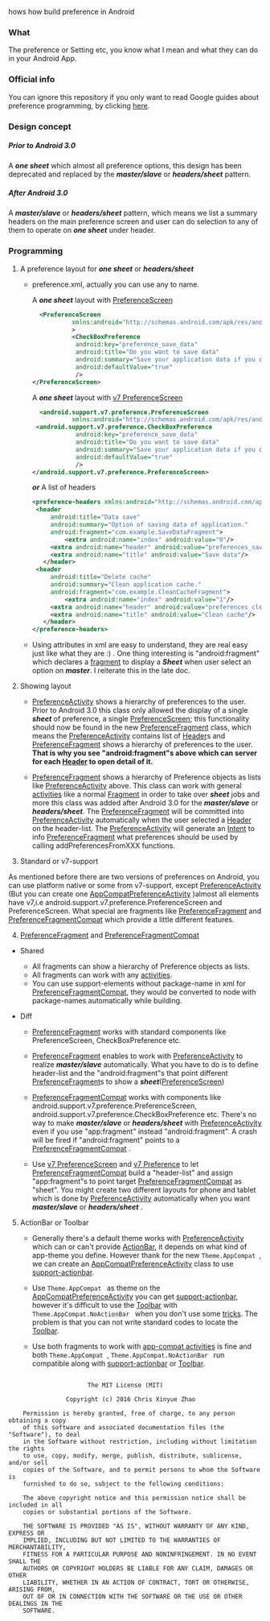 hows how build preference in Android

### What

The preference or Setting etc, you know what I mean and what they can do in your Android App.

### Official info

You can ignore this repository if you only want to read Google guides about preference programming, by clicking [here](http://developer.android.com/guide/topics/ui/settings.html).

### Design concept

##### Prior to Android 3.0

A ***one sheet***  which almost all preference options, this design has been deprecated and replaced by the ***master/slave*** or ***headers/sheet*** pattern.

##### After Android 3.0

A ***master/slave*** or ***headers/sheet***   pattern, which means we list a summary headers on the main preference screen and user can do selection to any of them to operate on ***one sheet*** under header.

### Programming

1. A preference layout for ***one sheet*** or ***headers/sheet***
    * preference.xml, actually you can use any to name.

       A ***one sheet*** layout with [PreferenceScreen](http://developer.android.com/intl/zh-cn/reference/android/preference/PreferenceScreen.html)

       ```xml
         <PreferenceScreen
                  xmlns:android="http://schemas.android.com/apk/res/android"
                  >
                  <CheckBoxPreference
                   android:key="preference_save_data"
                   android:title="Do you want to save data"
                   android:summary="Save your application data if you checked"
                   android:defaultValue="true"
                   />
      </PreferenceScreen>
       ```

       A ***one sheet*** layout with [v7 PreferenceScreen](http://developer.android.com/intl/zh-cn/reference/android/support/v7/preference/PreferenceScreen.html)

       ```xml
         <android.support.v7.preference.PreferenceScreen
                  xmlns:android="http://schemas.android.com/apk/res/android" >
        <android.support.v7.preference.CheckBoxPreference
                   android:key="preference_save_data"
                   android:title="Do you want to save data"
                   android:summary="Save your application data if you checked"
                   android:defaultValue="true"
                   />
      </android.support.v7.preference.PreferenceScreen>

       ```
       ***or*** A list of headers
       ```xml
       <preference-headers xmlns:android="http://schemas.android.com/apk/res/android" >
      	<header
      		android:title="Data save"
      		android:summary="Option of saving data of application."
      		android:fragment="com.example.SaveDataFragment">
        		<extra android:name="index" android:value="0"/>
            <extra android:name="header" android:value="preferences_save_data"/>
            <extra android:name="title" android:value="Save data"/>
	      </header>
        <header
      		android:title="Delete cache"
      		android:summary="Clean application cache."
      		android:fragment="com.example.CleanCacheFragment">
        		<extra android:name="index" android:value="1"/>
            <extra android:name="header" android:value="preferences_clear_cache"/>
            <extra android:name="title" android:value="Clean cache"/>
	      </header>
      </preference-headers>
       ```
    *  Using attributes in xml are easy to understand, they are real easy just like what they are :) . One thing interesting is "android:fragment" which declares a [fragment](http://developer.android.com/reference/android/app/Fragment.html) to display a ***Sheet***  when user select an option on ***master***. I reiterate this in the late doc.

2. Showing layout

    * [PreferenceActivity](http://developer.android.com/intl/zh-cn/reference/android/preference/PreferenceActivity.html) shows a hierarchy of preferences to the user. Prior to Android 3.0 this class only allowed the display of a single ***sheet*** of preference, a single [PreferenceScreen](http://developer.android.com/reference/android/preference/PreferenceScreen.html); this functionality should now be found in the new [PreferenceFragment](http://developer.android.com/intl/zh-cn/reference/android/preference/PreferenceFragment.html) class, which means the [PreferenceActivity](http://developer.android.com/intl/zh-cn/reference/android/preference/PreferenceActivity.html) contains list of [Header](http://developer.android.com/reference/android/preference/PreferenceActivity.Header.html)s and [PreferenceFragment](http://developer.android.com/intl/zh-cn/reference/android/preference/PreferenceFragment.html) shows a hierarchy of preferences to the user. **That is why you see "android:fragment"s above which can server for each [Header](http://developer.android.com/reference/android/preference/PreferenceActivity.Header.html) to open detail of it.**

    * [PreferenceFragment](http://developer.android.com/intl/zh-cn/reference/android/preference/PreferenceFragment.html) shows a hierarchy of Preference objects as lists like [PreferenceActivity](http://developer.android.com/intl/zh-cn/reference/android/preference/PreferenceActivity.html) above. This class can work with general [activities](http://developer.android.com/reference/android/app/Activity.html) like a normal [Fragment](http://developer.android.com/reference/android/app/Fragment.html) in order to take over ***sheet*** jobs and more this class was added after Android 3.0 for the ***master/slave*** or ***headers/sheet***. The [PreferenceFragment](http://developer.android.com/intl/zh-cn/reference/android/preference/PreferenceFragment.html) will be committed into  [PreferenceActivity](http://developer.android.com/intl/zh-cn/reference/android/preference/PreferenceActivity.html)  automatically when the user selected a  [Header](http://developer.android.com/reference/android/preference/PreferenceActivity.Header.html) on the header-list. The  [PreferenceActivity](http://developer.android.com/intl/zh-cn/reference/android/preference/PreferenceActivity.html) will generate an [Intent](http://developer.android.com/reference/android/content/Intent.html) to info [PreferenceFragment](http://developer.android.com/intl/zh-cn/reference/android/preference/PreferenceFragment.html) what preferences should be used by calling addPreferencesFromXXX functions.

3. Standard or v7-support

  As mentioned before there are two versions of preferences on Android, you can use platform native or some from v7-support, except [PreferenceActivity](http://developer.android.com/intl/zh-cn/reference/android/preference/PreferenceActivity.html) (But you can create one [AppCompatPreferenceActivity](https://android.googlesource.com/platform/development/+/master/samples/Support7Demos/src/com/example/android/supportv7/app/AppCompatPreferenceActivity.java) )almost all elements have v7,i.e android.support.v7.preference.PreferenceScreen and PreferenceScreen. What special are fragments like  [PreferenceFragment](http://developer.android.com/intl/zh-cn/reference/android/preference/PreferenceFragment.html) and [PreferenceFragmentCompat](http://developer.android.com/reference/android/support/v7/preference/PreferenceFragmentCompat.html) which provide a little different features.

4. [PreferenceFragment](http://developer.android.com/intl/zh-cn/reference/android/preference/PreferenceFragment.html) and [PreferenceFragmentCompat](http://developer.android.com/reference/android/support/v7/preference/PreferenceFragmentCompat.html)

  * Shared

    - All fragments  can show a hierarchy of Preference objects as lists.
    - All fragments  can work with any [activities](http://developer.android.com/reference/android/app/Activity.html).
    - You can use support-elements without package-name in xml for [PreferenceFragmentCompat](http://developer.android.com/reference/android/support/v7/preference/PreferenceFragmentCompat.html), they would be converted to node with package-names automatically while building.

  * Diff

    - [PreferenceFragment](http://developer.android.com/intl/zh-cn/reference/android/preference/PreferenceFragment.html) works with standard components like PreferenceScreen, CheckBoxPreference etc.

    - [PreferenceFragment](http://developer.android.com/intl/zh-cn/reference/android/preference/PreferenceFragment.html) enables to work with [PreferenceActivity](http://developer.android.com/intl/zh-cn/reference/android/preference/PreferenceActivity.html) to realize ***master/slave***  automatically. What you have to do is to define header-list and the "android:fragment"s that point different [PreferenceFragment](http://developer.android.com/intl/zh-cn/reference/android/preference/PreferenceFragment.html)s to show a ***sheet***([PreferenceScreen](http://developer.android.com/reference/android/preference/PreferenceScreen.html))

    - [PreferenceFragmentCompat](http://developer.android.com/reference/android/support/v7/preference/PreferenceFragmentCompat.html) works with components like android.support.v7.preference.PreferenceScreen, android.support.v7.preference.CheckBoxPreference etc. There's no way to make ***master/slave*** or ***headers/sheet*** with [PreferenceActivity](http://developer.android.com/intl/zh-cn/reference/android/preference/PreferenceActivity.html) even if you use "app:fragment" instead "android:fragment". A crash will be fired if "android:fragment" points to a [PreferenceFragmentCompat](http://developer.android.com/reference/android/support/v7/preference/PreferenceFragmentCompat.html) .

    - Use [v7 PreferenceScreen](http://developer.android.com/intl/zh-cn/reference/android/support/v7/preference/PreferenceScreen.html) and [v7 Preference](http://developer.android.com/intl/zh-cn/reference/android/support/v7/preference/Preference.html) to let  [PreferenceFragmentCompat](http://developer.android.com/reference/android/support/v7/preference/PreferenceFragmentCompat.html) build a "header-list" and assign "app:fragment"s to point target [PreferenceFragmentCompat](http://developer.android.com/reference/android/support/v7/preference/PreferenceFragmentCompat.html) as "sheet". You might create two different layouts for phone and tablet which is done by [PreferenceActivity](http://developer.android.com/intl/zh-cn/reference/android/preference/PreferenceActivity.html) automatically when you want ***master/slave*** or ***headers/sheet*** .

5. ActionBar or Toolbar

    * Generally there's a default theme works with  [PreferenceActivity](http://developer.android.com/intl/zh-cn/reference/android/preference/PreferenceActivity.html) which can or can't provide [ActionBar](http://developer.android.com/intl/zh-cn/reference/android/app/ActionBar.html), it depends on what kind of app-theme you define. However thank for the new  ```Theme.AppCompat ```, we can create an [AppCompatPreferenceActivity](https://android.googlesource.com/platform/development/+/master/samples/Support7Demos/src/com/example/android/supportv7/app/AppCompatPreferenceActivity.java) class to use [support-actionbar](http://developer.android.com/intl/zh-cn/reference/android/support/v7/app/ActionBar.html).

    * Use ```Theme.AppCompat ``` as theme on the [AppCompatPreferenceActivity](https://android.googlesource.com/platform/development/+/master/samples/Support7Demos/src/com/example/android/supportv7/app/AppCompatPreferenceActivity.java) you can get [support-actionbar](http://developer.android.com/intl/zh-cn/reference/android/support/v7/app/ActionBar.html), however it's difficult to use the [Toolbar](http://developer.android.com/intl/zh-cn/reference/android/support/v7/widget/Toolbar.html) with ```Theme.AppCompat.NoActionBar ``` when you don't use some [tricks](http://stackoverflow.com/questions/26564400/creating-a-preference-screen-with-support-v21-toolbar). The problem is that you can not write standard codes to locate the  [Toolbar](http://developer.android.com/intl/zh-cn/reference/android/support/v7/widget/Toolbar.html).

    * Use both fragments to work with [app-compat activities](http://developer.android.com/intl/zh-cn/reference/android/support/v7/app/AppCompatActivity.html) is fine and both ```Theme.AppCompat ```, ```Theme.AppCompat.NoActionBar ``` run  compatible  along with [support-actionbar](http://developer.android.com/intl/zh-cn/reference/android/support/v7/app/ActionBar.html) or [Toolbar](http://developer.android.com/intl/zh-cn/reference/android/support/v7/widget/Toolbar.html).


```

                      The MIT License (MIT)

                Copyright (c) 2016 Chris Xinyue Zhao

    Permission is hereby granted, free of charge, to any person obtaining a copy
    of this software and associated documentation files (the "Software"), to deal
    in the Software without restriction, including without limitation the rights
    to use, copy, modify, merge, publish, distribute, sublicense, and/or sell
    copies of the Software, and to permit persons to whom the Software is
    furnished to do so, subject to the following conditions:

    The above copyright notice and this permission notice shall be included in all
    copies or substantial portions of the Software.

    THE SOFTWARE IS PROVIDED "AS IS", WITHOUT WARRANTY OF ANY KIND, EXPRESS OR
    IMPLIED, INCLUDING BUT NOT LIMITED TO THE WARRANTIES OF MERCHANTABILITY,
    FITNESS FOR A PARTICULAR PURPOSE AND NONINFRINGEMENT. IN NO EVENT SHALL THE
    AUTHORS OR COPYRIGHT HOLDERS BE LIABLE FOR ANY CLAIM, DAMAGES OR OTHER
    LIABILITY, WHETHER IN AN ACTION OF CONTRACT, TORT OR OTHERWISE, ARISING FROM,
    OUT OF OR IN CONNECTION WITH THE SOFTWARE OR THE USE OR OTHER DEALINGS IN THE
    SOFTWARE.
```

